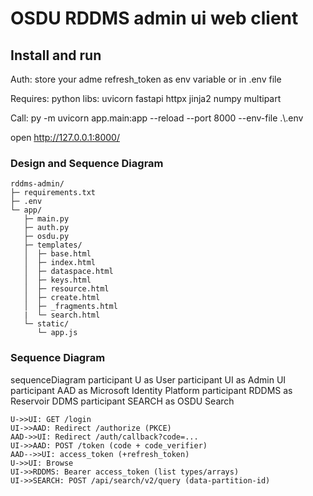 # OSDU RDDMS admin ui web client


## Install and run

Auth: 
store your adme refresh_token as env variable or in .env file

Requires: 
python libs: uvicorn fastapi httpx jinja2 numpy multipart

Call:
py -m uvicorn app.main:app --reload --port 8000 --env-file .\\.env

open http://127.0.0.1:8000/


### Design and Sequence Diagram

```
rddms-admin/
├─ requirements.txt
├─ .env
└─ app/
   ├─ main.py
   ├─ auth.py
   ├─ osdu.py
   ├─ templates/
   │  ├─ base.html
   │  ├─ index.html
   │  ├─ dataspace.html
   │  ├─ keys.html
   │  ├─ resource.html
   │  ├─ create.html
   │  ├─ _fragments.html
   |  └─ search.html
   └─ static/
      └─ app.js
```

### Sequence Diagram


sequenceDiagram
    participant U as User
    participant UI as Admin UI
    participant AAD as Microsoft Identity Platform
    participant RDDMS as Reservoir DDMS
    participant SEARCH as OSDU Search

    U->>UI: GET /login
    UI->>AAD: Redirect /authorize (PKCE)
    AAD->>UI: Redirect /auth/callback?code=...
    UI->>AAD: POST /token (code + code_verifier)
    AAD-->>UI: access_token (+refresh_token)
    U->>UI: Browse
    UI->>RDDMS: Bearer access_token (list types/arrays)
    UI->>SEARCH: POST /api/search/v2/query (data-partition-id)

